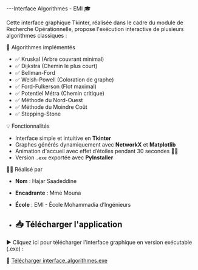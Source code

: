 ---Interface Algorithmes - EMI 🎓

Cette interface graphique Tkinter, réalisée dans le cadre du module de Recherche Opérationnelle, propose l'exécution interactive de plusieurs algorithmes classiques :

🔧 Algorithmes implémentés

- ✅ Kruskal (Arbre couvrant minimal)
- ✅ Dijkstra (Chemin le plus court)
- ✅ Bellman-Ford
- ✅ Welsh-Powell (Coloration de graphe)
- ✅ Ford-Fulkerson (Flot maximal)
- ✅ Potentiel Métra (Chemin critique)
- ✅ Méthode du Nord-Ouest
- ✅ Méthode du Moindre Coût
- ✅ Stepping-Stone

 💡 Fonctionnalités

- Interface simple et intuitive en **Tkinter**
- Graphes générés dynamiquement avec **NetworkX** et **Matplotlib**
- Animation d'accueil avec effet d’étoiles pendant 30 secondes 🌟✨
- Version `.exe` exportée avec **PyInstaller**

 🧑‍💻 Réalisé par

- **Nom** : Hajar Saadeddine
- **Encadrante** : Mme Mouna
- **École** : EMI - École Mohammadia d’Ingénieurs

- ## 📥 Télécharger l'application

▶️ Cliquez ici pour télécharger l'interface graphique en version exécutable (.exe) :

🔽 [Télécharger interface_algorithmes.exe](https://drive.google.com/uc?export=download&id=1jba-X1FhS5WPJnQP1jOIsvYppZ-N5CVE)




